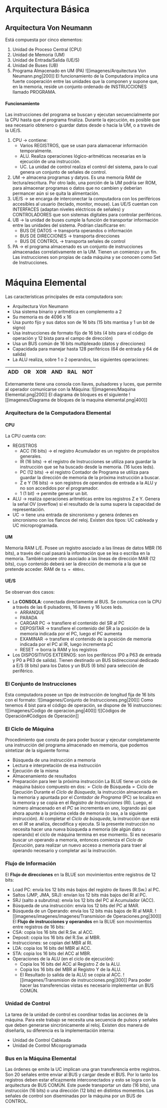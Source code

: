 # Arquitectura Básica
## Arquitectura Von Neumann
Está compuesta por cinco elementos:
1. Unidad de Proceso Central (CPU)
2. Unidad de Memoria (UM)
3. Unidad de Entrada/Salida (UE/S)
4. Unidad de Buses (UB)
5. Programa Almacenado en UM (PA)
![[imagenes/Arquitectura Von Neumann.png|200]]
El funcionamiento de la Computadora implica una fuerte cooperación entre las unidades que la componen y supone que, en la memoria, reside un conjunto ordenado de INSTRUCCIONES llamado PROGRAMA.
#### Funcionamiento
Las instrucciones del programa se buscan y ejecutan secuencialmente por la CPU hasta que el programa finaliza. Durante la ejecución, es posible que sea necesario obtenero o guardar datos desde o hacia la UM, o a través de la UE/S.
1. CPU → contiene:
	- Varios REGISTROS, que se usan para alamacenar información temporalmente.
	- ALU. Realiza operaciones lógico-aritméticas necesarias en la ejecución de una instrucción.
	- UC. La unidad de control realiza el control del sistema, para lo cual genera un conjunto de señales de control.
2. UM → almacena programas y datyos. Es una memoria RAM de lectura/escritura. Por otro lado, una porción de la UM podría ser ROM, para almacenar programas o datos que no cambien y deberían permancer aún si se quita la alimentación.
3. UE/S → se encarga de interconectar la computadora con los periféricos accesibles al usuario (teclado, monitor, mouse). Las UE/S cuentan con INTERFACES (adaptan niveles eléctricos de señales) y CONTROLADORES que son sistemas digitales para controlar periféricos.
4. UB → la unidad de buses cumple la función de transportar información entre las unidades del sistema. Podrían clasificarse en:
	- BUS DE DATOS → transporta operandos o información
	- BUS DE DIRECCIONES → transporta direcciones
	- BUS DE CONTROL → transporta señales de control
5. PA → el programa almacenado es un conjunto de instrucciones almacenadas correlativamente en la UM. Tienen un comienzo y un fin. Las instrucciones son propias de cada máquina y se conocen como Set de Instrucciones.
# Máquina Elemental
Las características principales de esta computadora son:
- Arquitectura Von Neumann
- Usa sistema binario y aritmética en complemento a 2
- Su memoria es de 4096 x 16
- Usa punto fijo y sus datos son de 16 bits (15 bits mantisa y 1 un bit de signo)
- Usa instrucciones de formato fijo de 16 bits (4 bits para el código de operación y 12 bista para el campo de dirección)
- Usa un BUS común de 16 bits multiplexado (datos y direcciones)
- Capacidada para manejar hasta 128 periféricos (64 de entrada y 64 de salida)
- La ALU realiza, sobre 1 o 2 operandos, las siguientes operaciones:

| ADD | OR  | XOR | AND | RAL | NOT |
| --- | --- | --- | --- | --- | --- |
Externamente tiene una consola con llaves, pulsadores y luces, que permite al operador comunicarse con la Máquina:
![[imagenes/Maquina Elemental.png|200]]
El diagrama de bloques es el siguiente
![[imagenes/Diagrama de bloques de la maquina elemental.png|400]]
### Arquitectura de la Computadora Elemental
#### CPU
La CPU cuenta con:
- REGISTROS
	- ACC (16 bits) → el registro Acumulador es un registro de propósitos generales.
	- IR (16 bits) → el registro de Instrucciones se utiliza para guardar la instrucción que se ha buscado desde la memoria. (16 luces leds).
	- PC (12 bits) → el registro Contador de Programa se utiliza para guardar la dirección de memoria de la próxima instrucción a buscar.
	- Z e Y (16 bits) → son registros de operandos de entrada a la ALU y no son accedidos por el programador.
	- 1 (1 bit) → permite generar un bit.
- ALU → realiza operaciones aritméticas entre los registros Z e Y. Genera la señal OV (overflow) si el resultado de la suma supera la capacidad de representación.
- UC → tiene una entrada de sincronismo y genera órdenes en sincronismo con los flancos del reloj. Existen dos tipos: UC cableada y UC microprogramada.
#### UM
Memoria RAM L/E. Posee un registro asociado a las líneas de datos MBR (16 bits), a través del cual pasará la información que se lea o escriba en la memoria. También posee otro asociado a las líneas de dirección MAR (12 bits), cuyo contenido deberá ser la dirección de memoria a la que se pretende acceder. RAM de `ta = 400ns`.
#### UE/S
Se observan dos casos:
- La **CONSOLA**: conectada directamente al BUS. Se comunica con la CPU a través de las 6 pulsadores, 16 llaves y 16 luces leds.
	- ARRANQUE
	- PARADA
	- CARGAR PC → transfiere el contenido del SR al PC
	- DEPOSITAR → transfiere el contenido del SR a la posición de la memoria indicada por el PC, luego el PC aumenta
	- EXAMINAR → transfiere el contenido de la posición de memoria indicada por el PC al IR, luego incrementa pC
	- RESET → borra la RAM y los registros
- Los DISPOSITIVOS EXTERNOS: son los periféricos (P0 a P63 de entrada y P0 a P63 de salida). Tienen destinado un BUS bidireccional dedicado a E/S (8 bits) para los Datos y un BUS (6 bits) para selección de periférico.
### El Conjunto de Instrucciones
Esta computadora posee un tipo de instrucción de longitud fija de 16 bits con el formato:
![[imagenes/Conjunto de Instrucciones.png|200]]
Como tenemos 4 bist para el código de operación, se dispone de 16 instrucciones:
![[imagenes/Codigo de operacion.png|400]]
![[Códigos de Operación#Códigos de Operación]]
### El Ciclo de Máquina
Procedimiento que consta de   para poder buscar y ejecutar completamente una instrucción del programa almacenado en memoria, que podemos sintetizar de la siguiente forma:
- Búsqueda de una instrucción a memoria
- Lectura e interpretación de esa instrucción
- Ejecución de la misma
- Almacenamiento de resultados
- Preparación para leer la próxima instrucción
La BLUE tiene un ciclo de máquina básico compuesto en dos:
	➢ Ciclo de Búsqueda
	➢ Ciclo de Ejecución
Durante el *Ciclo de Búsqueda*, la instrucción almacenada en la memoria y apuntada por el *Contador de Programa* (PC) se localiza en la memoria y se copia en el *Registro de Instrucciones* (RI). Luego, el número almacenado en el *PC* se incrementa en uno, logrando así que ahora apunte a la próxima celda de memoria (o sea, a la siguiente instrucción).
Al completar el *Ciclo de búsqueda*, la instrucción que está en el *IR* se analiza, decodifica y ejecuta. Si la presente instrucción no necesita hacer una nueva búsqueda a memoria (de algún dato u operando) el ciclo de máquina termina en ese momento.
Si es necesario buscar un operando a memoria, entonces comienza el *Ciclo de Ejecución*, para realizar un nuevo acceso a memoria para traer al operando necesario y completar así la instrucción.
### Flujo de Información
El **Flujo de direcciones** en la BLUE son movimientos entre registros de 12 bits:
- Load PC: envía los 12 bits más bajos del registro de llaves (R.Sw.) al PC. 
- Saltos (JMP, JMA, SRJ): envían los 12 bits más bajos del RI al PC. 
- SRJ (salto a subrutina): envía los 12 bits del PC al Acumulador (ACC). 
- Búsqueda de una instrucción: envía los 12 bits del PC al MAR. 
- Búsqueda de un Operando: envía los 12 bits más bajos de RI al MAR.
![[imagenes/imagenes/imagenes/Transmision de Operaciones.png|300]]
El **Flujo de instrucciones y operandos** en la BLUE son movimientos entre registros de 16 bits:
- CSA: copia los 16 bits del R.Sw. al ACC. 
- Deposit: copia los 16 bits del R.Sw. al MBR. 
- Instrucciones: se copian del MBR al RI. 
- LDA: copia los 16 bits del MBR al ACC. 
- STA: copia los 16 bits del ACC al MBR. 
- Operaciones de la ALU (en el ciclo de ejecución): 
	- Copia los 16 bits del ACC al Registro Z de la ALU. 
	- Copia los 16 bits del MBR al Registro Y de la ALU. 
	- El Resultado (o salida de la ALU) se copia al ACC.
![[imagenes/Transmision de instrucciones.png|300]]
Para poder hacer las transferencias vistas es necesario implementar un BUS COMÚN.
### Unidad de Control
La tarea de la unidad de control es coordinar todas las acciones de la máquina. Para este trabajo se necesita una secuencia de pulsos y señales que deben generarse sincrónicamente al reloj.
Existen dos manera de diseñarla, su diferencia es la implementación interna:
- Unidad de Control Cableada
- Unidad de Control Micoprogramada
### Bus en la Máquina Elemental
Las órdenes qe emite la UC implican una gran transferencia entre registros. Son 20 señales entre enviar al BUS y cargar desde el BUS.
Por lo tanto los registros deben estar eficazmente interconectados y esto se logra con la arquitectura de BUS COMÚN. Este puede transportar un dato (16 bits), una instrucción (16 bits) o una dirección (12 bits) en distintos momentos. Las señales de control son diseminadas por la máquina por un BUS de CONTROL.